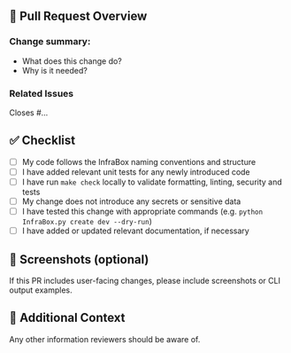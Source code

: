 ## 🚀 Pull Request Overview

### Change summary:

- What does this change do?
- Why is it needed?

### Related Issues

Closes #...

## ✅ Checklist

- [ ] My code follows the InfraBox naming conventions and structure
- [ ] I have added relevant unit tests for any newly introduced code
- [ ] I have run `make check` locally to validate formatting, linting, security and tests
- [ ] My change does not introduce any secrets or sensitive data
- [ ] I have tested this change with appropriate commands (e.g. `python InfraBox.py create dev --dry-run`)
- [ ] I have added or updated relevant documentation, if necessary

## 📸 Screenshots (optional)

If this PR includes user-facing changes, please include screenshots or CLI output examples.

## 📘 Additional Context

Any other information reviewers should be aware of.
